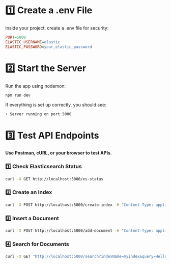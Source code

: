 # 1️⃣ Create a .env File
Inside your project, create a .env file for security:
```ini
PORT=5000
ELASTIC_USERNAME=elastic
ELASTIC_PASSWORD=your_elastic_password
```

# 2️⃣ Start the Server
Run the app using nodemon:
```sh
npm run dev
```
If everything is set up correctly, you should see:
```arduino
⚡ Server running on port 5000
```

# 3️⃣ Test API Endpoints
**Use Postman, cURL, or your browser to test APIs.**

### 1️⃣ Check Elasticsearch Status
```sh
curl -X GET http://localhost:5000/es-status
```

### 2️⃣ Create an Index
```sh
curl -X POST http://localhost:5000/create-index -H "Content-Type: application/json" -d '{"indexName": "myindex"}'
```

### 3️⃣ Insert a Document
```sh
curl -X POST http://localhost:5000/add-document -H "Content-Type: application/json" -d '{"indexName": "myindex", "docId": "1", "data": {"message": "Hello Elasticsearch"}}'
```

### 4️⃣ Search for Documents
```sh
curl -X GET "http://localhost:5000/search?indexName=myindex&query=Hello"
```